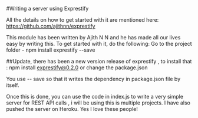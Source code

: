 #Writing a server using Exprestify

All the details on how to get started with it are mentioned here: https://github.com/ajithnn/exprestify

This module has been written by Ajith N N and he has made all our lives easy by writing this. To get started with it, do the following:
Go to the project folder - npm install exprestify --save


##Update, there has been a new version release of exprestify , to install that : npm install exprestify@0.2.0 or change the package.json  


You use -- save so that it writes the dependency in package.json file by itself. 

Once this is done, you can use the code in index.js to write a very simple server for REST API calls , i will be using this is multiple projects. I have also pushed the server on Heroku. Yes I love these people!

